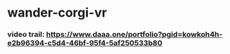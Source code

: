 # wander-corgi-vr
### video trail: https://www.daaa.one/portfolio?pgid=kowkoh4h-e2b96394-c5d4-46bf-95f4-5af250533b80
